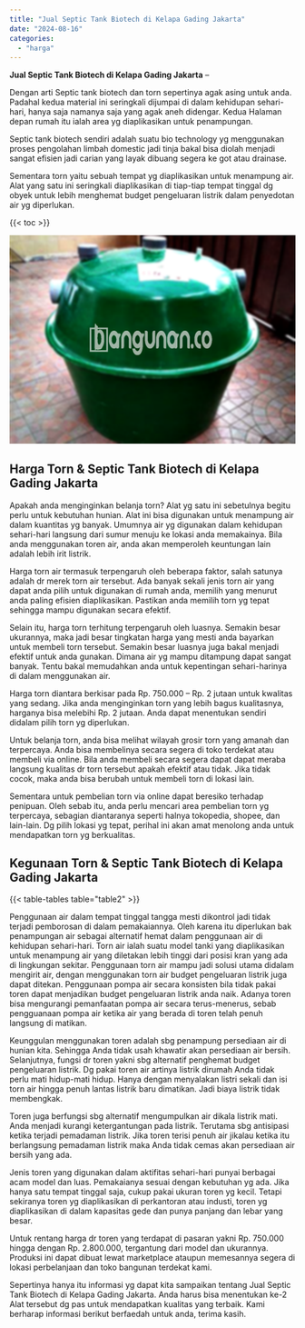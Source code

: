 ```yaml
---
title: "Jual Septic Tank Biotech di Kelapa Gading Jakarta"
date: "2024-08-16"
categories: 
  - "harga"
---
```


**Jual Septic Tank Biotech di Kelapa Gading Jakarta** –

Dengan arti Septic tank biotech dan torn sepertinya agak asing untuk anda. Padahal kedua material ini seringkali dijumpai di dalam kehidupan sehari-hari, hanya saja namanya saja yang agak aneh didengar. Kedua Halaman depan rumah itu ialah area yg diaplikasikan untuk penampungan.

Septic tank biotech sendiri adalah suatu bio technology yg menggunakan proses pengolahan limbah domestic jadi tinja bakal bisa diolah menjadi sangat efisien jadi carian yang layak dibuang segera ke got atau drainase.

Sementara torn yaitu sebuah tempat yg diaplikasikan untuk menampung air. Alat yang satu ini seringkali diaplikasikan di tiap-tiap tempat tinggal dg obyek untuk lebih menghemat budget pengeluaran listrik dalam penyedotan air yg diperlukan.

{{< toc >}}

![Jual Septic Tank Biotech di Kelapa Gading Jakarta](/images/jual-bio-septictank-11.png)

## Harga Torn & Septic Tank Biotech di Kelapa Gading Jakarta

Apakah anda menginginkan belanja torn? Alat yg satu ini sebetulnya begitu perlu untuk kebutuhan hunian. Alat ini bisa digunakan untuk menampung air dalam kuantitas yg banyak. Umumnya air yg digunakan dalam kehidupan sehari-hari langsung dari sumur menuju ke lokasi anda memakainya. Bila anda menggunakan toren air, anda akan memperoleh keuntungan lain adalah lebih irit listrik.

Harga torn air termasuk terpengaruh oleh beberapa faktor, salah satunya adalah dr merek torn air tersebut. Ada banyak sekali jenis torn air yang dapat anda pilih untuk digunakan di rumah anda, memilih yang menurut anda paling efisien diaplikasikan. Pastikan anda memilih torn yg tepat sehingga mampu digunakan secara efektif.

Selain itu, harga torn terhitung terpengaruh oleh luasnya. Semakin besar ukurannya, maka jadi besar tingkatan harga yang mesti anda bayarkan untuk membeli torn tersebut. Semakin besar luasnya juga bakal menjadi efektif untuk anda gunakan. Dimana air yg mampu ditampung dapat sangat banyak. Tentu bakal memudahkan anda untuk kepentingan sehari-harinya di dalam menggunakan air.

Harga torn diantara berkisar pada Rp. 750.000 – Rp. 2 jutaan untuk kwalitas yang sedang. Jika anda menginginkan torn yang lebih bagus kualitasnya, harganya bisa melebihi Rp. 2 jutaan. Anda dapat menentukan sendiri didalam pilih torn yg diperlukan.

Untuk belanja torn, anda bisa melihat wilayah grosir torn yang amanah dan terpercaya. Anda bisa membelinya secara segera di toko terdekat atau membeli via online. Bila anda membeli secara segera dapat dapat meraba langsung kualitas dr torn tersebut apakah efektif atau tidak. Jika tidak cocok, maka anda bisa berubah untuk membeli torn di lokasi lain.

Sementara untuk pembelian torn via online dapat beresiko terhadap penipuan. Oleh sebab itu, anda perlu mencari area pembelian torn yg terpercaya, sebagian diantaranya seperti halnya tokopedia, shopee, dan lain-lain. Dg pilih lokasi yg tepat, perihal ini akan amat menolong anda untuk mendapatkan torn yg berkualitas.

## Kegunaan Torn & Septic Tank Biotech di Kelapa Gading Jakarta

{{< table-tables table="table2" >}}

Penggunaan air dalam tempat tinggal tangga mesti dikontrol jadi tidak terjadi pemborosan di dalam pemakaiannya. Oleh karena itu diperlukan bak penampungan air sebagai alternatif hemat dalam penggunaan air di kehidupan sehari-hari. Torn air ialah suatu model tanki yang diaplikasikan untuk menampung air yang diletakan lebih tinggi dari posisi kran yang ada di lingkungan sekitar. Penggunaan torn air mampu jadi solusi utama didalam mengirit air, dengan menggunakan torn air budget pengeluaran listrik juga dapat ditekan. Penggunaan pompa air secara konsisten bila tidak pakai toren dapat menjadikan budget pengeluaran listrik anda naik. Adanya toren bisa mengurangi pemanfaatan pompa air secara terus-menerus, sebab pengguanaan pompa air ketika air yang berada di toren telah penuh langsung di matikan.

Keunggulan menggunakan toren adalah sbg penampung persediaan air di hunian kita. Sehingga Anda tidak usah khawatir akan persediaan air bersih. Selanjutnya, fungsi dr toren yakni sbg alternatif penghemat budget pengeluaran listrik. Dg pakai toren air artinya listrik dirumah Anda tidak perlu mati hidup-mati hidup. Hanya dengan menyalakan listri sekali dan isi torn air hingga penuh lantas listrik baru dimatikan. Jadi biaya listrik tidak membengkak.

Toren juga berfungsi sbg alternatif mengumpulkan air dikala listrik mati. Anda menjadi kurangi ketergantungan pada listrik. Terutama sbg antisipasi ketika terjadi pemadaman listrik. Jika toren terisi penuh air jikalau ketika itu berlangsung pemadaman listrik maka Anda tidak cemas akan persediaan air bersih yang ada.

Jenis toren yang digunakan dalam aktifitas sehari-hari punyai berbagai acam model dan luas. Pemakaianya sesuai dengan kebutuhan yg ada. Jika hanya satu tempat tinggal saja, cukup pakai ukuran toren yg kecil. Tetapi sekiranya toren yg diaplikasikan di perkantoran atau industi, toren yg diaplikasikan di dalam kapasitas gede dan punya panjang dan lebar yang besar.

Untuk rentang harga dr toren yang terdapat di pasaran yakni Rp. 750.000 hingga dengan Rp. 2.800.000, tergantung dari model dan ukurannya. Produksi ini dapat dibuat lewat marketplace ataupun memesannya segera di lokasi perbelanjaan dan toko bangunan terdekat kami.

Sepertinya hanya itu informasi yg dapat kita sampaikan tentang Jual Septic Tank Biotech di Kelapa Gading Jakarta. Anda harus bisa menentukan ke-2 Alat tersebut dg pas untuk mendapatkan kualitas yang terbaik. Kami berharap informasi berikut berfaedah untuk anda, terima kasih.
